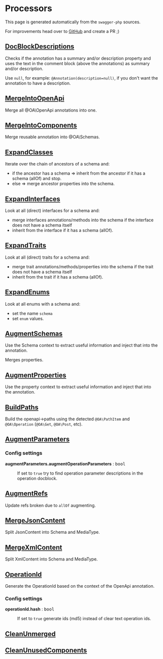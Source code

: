# Processors

This page is generated automatically from the `swagger-php` sources.

For improvements head over to [GitHub](https://github.com/zircote/swagger-php) and create a PR ;)

## [DocBlockDescriptions](https://github.com/zircote/swagger-php/tree/master/src/Processors/DocBlockDescriptions.php)

Checks if the annotation has a summary and/or description property
and uses the text in the comment block (above the annotations) as summary and/or description.

Use `null`, for example: `@Annotation(description=null)`, if you don't want the annotation to have a description.
## [MergeIntoOpenApi](https://github.com/zircote/swagger-php/tree/master/src/Processors/MergeIntoOpenApi.php)

Merge all @OA\OpenApi annotations into one.
## [MergeIntoComponents](https://github.com/zircote/swagger-php/tree/master/src/Processors/MergeIntoComponents.php)

Merge reusable annotation into @OA\Schemas.
## [ExpandClasses](https://github.com/zircote/swagger-php/tree/master/src/Processors/ExpandClasses.php)

Iterate over the chain of ancestors of a schema and:
- if the ancestor has a schema
=> inherit from the ancestor if it has a schema (allOf) and stop.
- else
=> merge ancestor properties into the schema.
## [ExpandInterfaces](https://github.com/zircote/swagger-php/tree/master/src/Processors/ExpandInterfaces.php)

Look at all (direct) interfaces for a schema and:
- merge interfaces annotations/methods into the schema if the interface does not have a schema itself
- inherit from the interface if it has a schema (allOf).
## [ExpandTraits](https://github.com/zircote/swagger-php/tree/master/src/Processors/ExpandTraits.php)

Look at all (direct) traits for a schema and:
- merge trait annotations/methods/properties into the schema if the trait does not have a schema itself
- inherit from the trait if it has a schema (allOf).
## [ExpandEnums](https://github.com/zircote/swagger-php/tree/master/src/Processors/ExpandEnums.php)

Look at all enums with a schema and:
- set the name `schema`
- set `enum` values.
## [AugmentSchemas](https://github.com/zircote/swagger-php/tree/master/src/Processors/AugmentSchemas.php)

Use the Schema context to extract useful information and inject that into the annotation.

Merges properties.
## [AugmentProperties](https://github.com/zircote/swagger-php/tree/master/src/Processors/AugmentProperties.php)

Use the property context to extract useful information and inject that into the annotation.
## [BuildPaths](https://github.com/zircote/swagger-php/tree/master/src/Processors/BuildPaths.php)

Build the openapi->paths using the detected `@OA\PathItem` and `@OA\Operation` (`@OA\Get`, `@OA\Post`, etc).
## [AugmentParameters](https://github.com/zircote/swagger-php/tree/master/src/Processors/AugmentParameters.php)


### Config settings
<dl>
  <dt><strong>augmentParameters.augmentOperationParameters</strong> : <span style="font-family: monospace;">bool</span></dt>
  <dd><p>If set to <code>true</code> try to find operation parameter descriptions in the operation docblock.</p>  </dd>
</dl>


## [AugmentRefs](https://github.com/zircote/swagger-php/tree/master/src/Processors/AugmentRefs.php)

Update refs broken due to `allOf` augmenting.
## [MergeJsonContent](https://github.com/zircote/swagger-php/tree/master/src/Processors/MergeJsonContent.php)

Split JsonContent into Schema and MediaType.
## [MergeXmlContent](https://github.com/zircote/swagger-php/tree/master/src/Processors/MergeXmlContent.php)

Split XmlContent into Schema and MediaType.
## [OperationId](https://github.com/zircote/swagger-php/tree/master/src/Processors/OperationId.php)

Generate the OperationId based on the context of the OpenApi annotation.
### Config settings
<dl>
  <dt><strong>operationId.hash</strong> : <span style="font-family: monospace;">bool</span></dt>
  <dd><p>If set to <code>true</code> generate ids (md5) instead of clear text operation ids.</p>  </dd>
</dl>


## [CleanUnmerged](https://github.com/zircote/swagger-php/tree/master/src/Processors/CleanUnmerged.php)


## [CleanUnusedComponents](https://github.com/zircote/swagger-php/tree/master/src/Processors/CleanUnusedComponents.php)


